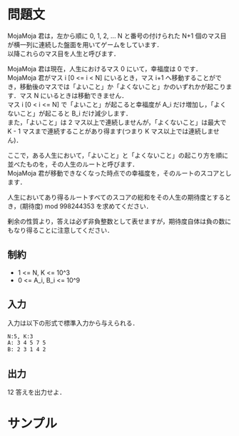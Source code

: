 問題文
=====
MojaMoja 君は，左から順に 0, 1, 2, ... N と番号の付けられた N+1 個のマス目が横一列に連続した盤面を用いてゲームをしています．  
以降これらのマス目を人生と呼びます．  

MojaMoja 君は現在，人生におけるマス 0 にいて，幸福度は 0 です．  
MojaMoja 君がマス i [0 <= i < N] にいるとき，マス i+1 へ移動することができ，移動後のマスでは「よいこと」か「よくないこと」かのいずれかが起こります．マス N にいるときは移動できません．  
マス i [0 < i <= N] で「よいこと」が起こると幸福度が A_i だけ増加し，「よくないこと」が起こると B_i だけ減少します．  
また，「よいこと」は 2 マス以上で連続しませんが，「よくないこと」は最大で K - 1 マスまで連続することがあり得ます(つまり K マス以上では連続しません)．  

ここで，ある人生において，「よいこと」と「よくないこと」の起こり方を順に並べたものを，その人生のルートと呼びます．  
MojaMoja 君が移動できなくなった時点での幸福度を，そのルートのスコアとします．  

人生においてあり得るルートすべてのスコアの総和をその人生の期待度とするとき，(期待度) mod 998244353 を求めてください．  

剰余の性質より，答えは必ず非負整数として表せますが，期待度自体は負の数にもなり得ることに注意してください．  

制約
-----
- 1 <= N, K <= 10^3
- 0 <= A_i, B_i <= 10^9

入力
-----
入力は以下の形式で標準入力から与えられる．
```md
N:5, K:3
A: 3 4 5 7 5
B: 2 3 1 4 2
```

出力
-----
12
答えを出力せよ．  

サンプル
=====
```入力例1

```
```出力例1

```
